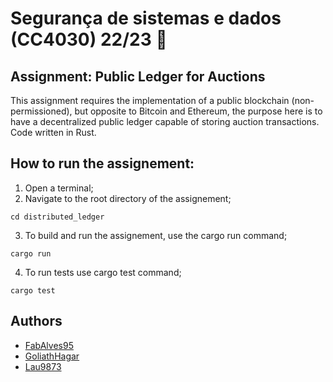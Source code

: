 # Segurança de sistemas e dados (CC4030) 22/23 :closed_lock_with_key:	

## Assignment: Public Ledger for Auctions
This assignment requires the implementation of a public blockchain (non-permissioned), but opposite to Bitcoin and Ethereum, the purpose here is to have a decentralized public
ledger capable of storing auction transactions. Code written in Rust.

## How to run the assignement:
1. Open a terminal;
2. Navigate to the root directory of the assignement;
```
cd distributed_ledger
```
3. To build and run the assignement, use the cargo run command;
```
cargo run
```
4. To run tests use cargo test command;
```
cargo test
```

## Authors
* [FabAlves95](https://github.com/FabAlves95)
* [GoliathHagar](https://github.com/GoliathHagar)
* [Lau9873](https://github.com/lau9873)
